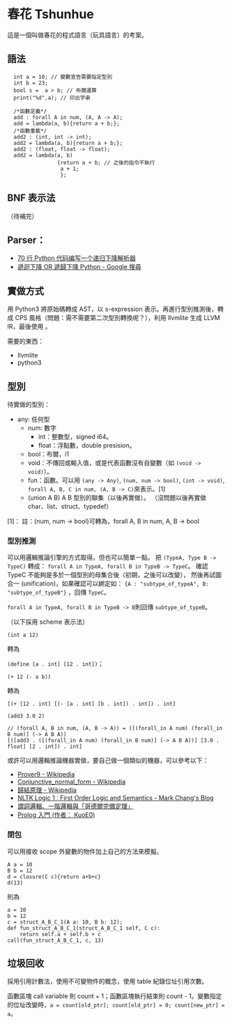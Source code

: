 春花 Tshunhue
=============
這是一個叫做春花的程式語言（玩具語言）的考案。

語法
-----------
      int a = 10; // 變數宣告需要指定型別
      int b = 23;
      bool s =  a > b; // 布爾運算
      print("%d",a); // 印出字串

      /*函數定義*/
      add : forall A in num, (A, A -> A);
      add = lambda(a, b){return a + b;};
      /*函數重載*/
      add2 : (int, int -> int);
      add2 = lambda(a, b){return a + b;};
      add2 : (float, float -> float);
      add2 = lambda(a, b)
                    {return a + b; // 之後的指令不執行
                     a + 1; 
                     };

## BNF 表示法
（待補完）

## Parser：
* [70 行 Python 代码编写一个递归下降解析器](https://www.oschina.net/translate/how-to-write-a-calculator-in-70-python-lines-by-writing-a-recursive-descent-parser?print)
* [遞迴下降 OR 遞歸下降 Python - Google 搜尋](https://www.google.com/search?client=firefox-b-ab&ei=V9jMW4L7HceB8gXj6JGoDQ&q=%E9%81%9E%E8%BF%B4%E4%B8%8B%E9%99%8D+OR+%E9%81%9E%E6%AD%B8%E4%B8%8B%E9%99%8D+Python&oq=%E9%81%9E%E8%BF%B4%E4%B8%8B%E9%99%8D+OR+%E9%81%9E%E6%AD%B8%E4%B8%8B%E9%99%8D+Python&gs_l=psy-ab.3...3677.3677.0.3855.1.1.0.0.0.0.47.47.1.1.0....0...1c.1.64.psy-ab..0.0.0....0.SD09rz1x3RA)

實做方式
------------
用 Python3 將原始碼轉成 AST，以 s-expression 表示。再進行型別推測後，轉成 CPS 風格（問題：需不需要第二次型別轉換呢？），利用 llvmlite 生成 LLVM IR，最後使用 。

需要的東西：

* llvmlite
* python3


型別
---------
待實做的型別：

* any: 任何型
    * num: 數字
        * int：整數型，signed i64。
        * float：浮點數，double presision。
   * bool：布爾，i1
   * void：不傳回或輸入值，或是代表函數沒有自變數（如 `(void -> void)`）。
   * fun：函數。可以用 `(any -> Any)`, `(num, num -> bool)`, `(int -> void)`, `forall A, B, C in num, (A, B -> C)`來表示。[1]
   * (union A B) A B 型別的聯集（以後再實做）。
（沒問題以後再實做 char、list、struct、typedef）

[1]： 註：(num, num -> bool)可轉為，forall A, B in num, A, B -> bool


### 型別推測
可以用邏輯推論引擎的方式取得。但也可以簡單一點。
把 `(TypeA, Type B -> TypeC)` 轉成：
`forall A in TypeA, forall B in TypeB -> TypeC`。
確認 TypeC 不能夠是多於一個型別的母集合後（初期，之後可以改變），
然後再試圖合一 (unification)，如果確認可以綁定如：
`{A : "subtype_of_typeA", B: "subtype_of_typeB"}`
，回傳 `TypeC`。

`forall A in TypeA, forall B in TypeB -> B`則回傳 `subtype_of_typeB`。

（以下採用 scheme 表示法）

`(int a 12)`

轉為

`(define [a . int] [12 . int])`；

`(+ 12 (- a b))`

轉為

`[(+ [12 . int] [(- [a . int] [b . int]) . int]) . int]`

`(add3 3.0 2)`

    // (forall A, B in num, (A, B -> A)) = ([(forall_in A num) (forall_in B num)] (-> A B A))
    [([add3 . ([(forall_in A num) (forall_in B num)] (-> A B A))] [3.0 . float] [2 . int]) . int]

或許可以用邏輯推論機器實做，要自己做一個類似的機器，可以參考以下：

* [Prover9 - Wikipedia](https://en.wikipedia.org/wiki/Prover9)
* [Conjunctive_normal_form - Wikipedia](https://en.wikipedia.org/wiki/Conjunctive_normal_form#Conversion_into_CNF)
* [歸結原理 - Wikipedia](https://zh.wikipedia.org/wiki/%E5%BD%92%E7%BB%93%E5%8E%9F%E7%90%86)
* [NLTK Logic 1 : First Order Logic and Semantics - Mark Chang's Blog](https://ckmarkoh.github.io/blog/2014/03/13/python-nltk-logic-1/)
* [謂詞邏輯、一階邏輯與「哥德爾完備定理」](http://programmermagazine.github.io/201403/htm/focus3.html)
* [Prolog 入門 (作者： KuoE0)](https://programmermagazine.github.io/201308/htm/article3.html#prolog-%E5%85%A5%E9%96%80-%E4%BD%9C%E8%80%85-kuoe0)

### 閉包
可以用接收 scope 外變數的物件加上自己的方法來模擬。

    A a = 10
    B b = 12
    d = closure(C c){return a+b+c}
    d(13)
則為

    a = 10
    b = 12
    c = struct_A_B_C_1(A a: 10, B b: 12);
    def fun_struct_A_B_C_1(struct_A_B_C_1 self, C c):
        return self.a + self.b + c
    call(fun_struct_A_B_C_1, c, 13)

垃圾回收
------------------
採用引用計數法，使用不可變物件的概念，使用 table 紀錄位址引用次數。

函數區塊 call variable 則 count + 1；函數區塊執行結束則 count - 1。變數指定的位址改變時，`a = count[old_ptr]; count[old_ptr] = 0; count[new_ptr] = a`。